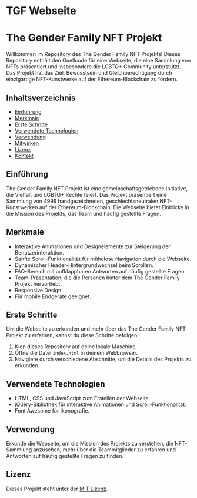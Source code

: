 # TGF Webseite

# The Gender Family NFT Projekt

Willkommen im Repository des The Gender Family NFT Projekts! Dieses Repository enthält den Quellcode für eine Webseite, die eine Sammlung von NFTs präsentiert und insbesondere die LGBTQ+ Community unterstützt. Das Projekt hat das Ziel, Bewusstsein und Gleichberechtigung durch einzigartige NFT-Kunstwerke auf der Ethereum-Blockchain zu fördern.

## Inhaltsverzeichnis

- [Einführung](#einführung)
- [Merkmale](#merkmale)
- [Erste Schritte](#erste-schritte)
- [Verwendete Technologien](#verwendete-technologien)
- [Verwendung](#verwendung)
- [Mitwirken](#mitwirken)
- [Lizenz](#lizenz)
- [Kontakt](#kontakt)

## Einführung

The Gender Family NFT Projekt ist eine gemeinschaftsgetriebene Initiative, die Vielfalt und LGBTQ+ Rechte feiert. Das Projekt präsentiert eine Sammlung von 4999 handgezeichneten, geschlechtsneutralen NFT-Kunstwerken auf der Ethereum-Blockchain. Die Webseite bietet Einblicke in die Mission des Projekts, das Team und häufig gestellte Fragen.

## Merkmale

- Interaktive Animationen und Designelemente zur Steigerung der Benutzerinteraktion.
- Sanfte Scroll-Funktionalität für mühelose Navigation durch die Webseite.
- Dynamischer Header-Hintergrundwechsel beim Scrollen.
- FAQ-Bereich mit aufklappbaren Antworten auf häufig gestellte Fragen.
- Team-Präsentation, die die Personen hinter dem The Gender Family Projekt hervorhebt.
- Responsive Design.
- Für mobile Endgeräte geeignet.

## Erste Schritte

Um die Webseite zu erkunden und mehr über das The Gender Family NFT Projekt zu erfahren, kannst du diese Schritte befolgen:

1. Klon dieses Repository auf deine lokale Maschine.
2. Öffne die Datei `index.html` in deinem Webbrowser.
3. Navigiere durch verschiedene Abschnitte, um die Details des Projekts zu erkunden.

## Verwendete Technologien

- HTML, CSS und JavaScript zum Erstellen der Webseite.
- jQuery-Bibliothek für interaktive Animationen und Scroll-Funktionalität.
- Font Awesome für Ikonografie.

## Verwendung

Erkunde die Webseite, um die Mission des Projekts zu verstehen, die NFT-Sammlung anzusehen, mehr über die Teammitglieder zu erfahren und Antworten auf häufig gestellte Fragen zu finden.

## Lizenz

Dieses Projekt steht unter der [MIT Lizenz](LICENSE).
